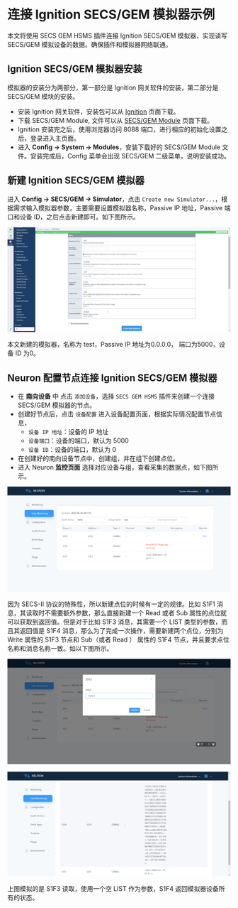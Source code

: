 # 连接 Ignition SECS/GEM 模拟器示例

本文将使用 SECS GEM HSMS 插件连接 Ignition SECS/GEM 模拟器，实现读写 SECS/GEM 模拟设备的数据。确保插件和模拟器网络联通。

## Ignition SECS/GEM 模拟器安装

模拟器的安装分为两部分，第一部分是 Ignition 网关软件的安装，第二部分是 SECS/GEM 模块的安装。

* 安装 Ignition 网关软件，安装包可以从 [Ignition](https://inductiveautomation.com/downloads/) 页面下载。
* 下载 SECS/GEM Module, 文件可以从 [SECS/GEM Module](https://inductiveautomation.com/downloads/ignition/8.1.28) 页面下载。
* Ignition 安装完之后，使用浏览器访问 8088 端口，进行相应的初始化设置之后，登录进入主页面。
* 进入 **Config -> System -> Modules**，安装下载好的 SECS/GEM Module 文件。安装完成后，Config 菜单会出现 SECS/GEM 二级菜单，说明安装成功。

## 新建 Ignition SECS/GEM 模拟器

进入 **Config -> SECS/GEM -> Simulator**，点击 `Create new Simulator...`，根据需求输入模拟器参数，主要需要设置模拟器名称，Passive IP 地址，Passive 端口和设备 ID，之后点击新建即可。如下图所示。
  
![secs-gem-simulator-setting](./assets/secs-gem-simulator-setting.png)

本文新建的模拟器，名称为 test，Passive IP 地址为0.0.0.0， 端口为5000，设备 ID 为0。

## Neuron 配置节点连接 Ignition SECS/GEM 模拟器

* 在 **南向设备** 中 点击 `添加设备`，选择 `SECS GEM HSMS` 插件来创建一个连接 SECS/GEM 模拟器的节点。
* 创建好节点后，点击 `设备配置` 进入设备配置页面，根据实际情况配置节点信息，
	* `设备 IP 地址`：设备的 IP 地址
	* `设备端口`：设备的端口，默认为 5000
 	* `设备 ID`：设备的端口，默认为 0
* 在创建好的南向设备节点中，创建组，并在组下创建点位。
* 进入 Neuron **监控页面** 选择对应设备与组，查看采集的数据点，如下图所示。
  
![secs-gem-simulator-monitoring-1](./assets/secs-gem-simulator-monitoring-1.png)


因为 SECS-II 协议的特殊性，所以新建点位的时候有一定的规律。比如 S1F1 消息，其读取时不需要额外参数，那么直接新建一个 Read 或者 Sub 属性的点位就可以获取到返回值。但是对于比如 S1F3 消息，其需要一个 LIST 类型的参数，而且其返回值是 S1F4 消息，那么为了完成一次操作，需要新建两个点位，分别为 Write 属性的 S1F3 节点和 Sub（或者 Read ） 属性的 S1F4 节点，并且要求点位名称和消息名称一致。如以下图所示。

![secs-gem-simulator-monitoring-2](./assets/secs-gem-simulator-monitoring-2.png)

![secs-gem-simulator-monitoring-3](./assets/secs-gem-simulator-monitoring-3.png)

上图模拟的是 S1F3 读取，使用一个空 LIST 作为参数，S1F4 返回模拟器设备所有的状态。